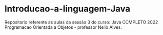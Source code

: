 # Introducao-a-linguagem-Java
Repositorio referente as aulas da sessão 3 do curso: Java COMPLETO 2022 Programacao Orientada a Objetos - professor Nelio Alves.
